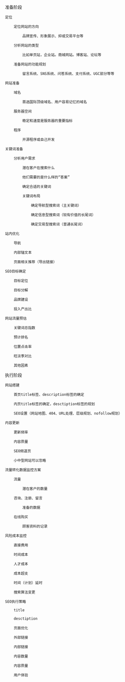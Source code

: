 准备阶段

	定位

		定位网站的方向

			品牌宣传、形象展示、抑或交易平台等

		分析网站的类型

			比如单页站，企业站。商城网站。博客站、论坛等

		准备网站的功能规划

			留言系统、SNS系统、问答系统、支付系统、UGC部分等等

	网站准备

		域名

			首选国际顶级域名、用户容易记忆的域名

		服务器空间

			稳定和速度是服务器的重要指标

		程序

			开源程序或自己开发

	关键词准备

		分析用户需求

			潜在客户在搜索什么

			他们需要的是什么样的“答案”

			确定合适的关键词

			关键词布局

				确定导航型搜索词（主关键词）

				确定信息型搜索词（较有价值的长尾词）

				确定交易型搜索词（普通长尾词）

	站内优化

		导航

		内部锚文本

		页面相关推荐（导出链接）

	SEO目标确定

		目标定位

		目标分解

		品牌建设

		投入产出比

	网站流量预估

		关键词总指数

		预计排名

		位置点击率

		旺淡季对比

		其他因素

执行阶段

	网站搭建

		首页title标签、description标签的确定

		内页title标签的确定，desctiption标签的规划

		SEO设置（网站地图、404、URL处理、层级规划、nofollow规划）

	内容更新

		更新频率

		内容质量

		SEO频道页

		小中型网站可以忽略

	流量转化数据监控方案

		流量

			潜在客户的数量

		咨询、注册、留言

			准备的数据

		在线购买

			顾客资料的记录

	风险成本监控

		直接费用

		时间成本

		人才成本

		成本超支

		时间（计划）延时

		搜索算法变更

	SEO执行策略

		title 

		desctiption

		页面优化

		外部链接

		内部链接

		内容数量

		内容质量

		用户体验

